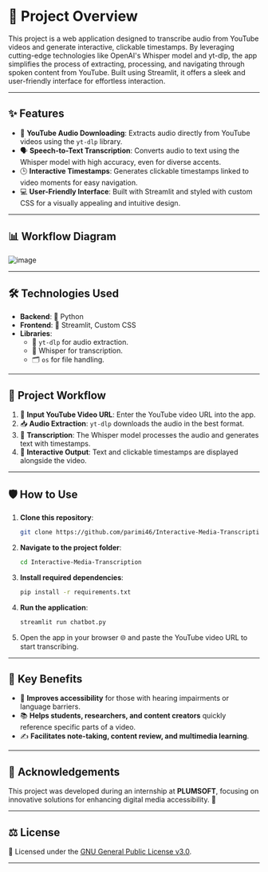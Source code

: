 # 🌟 Project Overview

This project is a web application designed to transcribe audio from YouTube videos and generate interactive, clickable timestamps. By leveraging cutting-edge technologies like OpenAI's Whisper model and yt-dlp, the app simplifies the process of extracting, processing, and navigating through spoken content from YouTube. Built using Streamlit, it offers a sleek and user-friendly interface for effortless interaction.

---

## ✨ Features

- 🎥 **YouTube Audio Downloading**: Extracts audio directly from YouTube videos using the `yt-dlp` library.
- 🗣️ **Speech-to-Text Transcription**: Converts audio to text using the Whisper model with high accuracy, even for diverse accents.
- 🕒 **Interactive Timestamps**: Generates clickable timestamps linked to video moments for easy navigation.
- 💻 **User-Friendly Interface**: Built with Streamlit and styled with custom CSS for a visually appealing and intuitive design.

---


## 📊 Workflow Diagram

![image](https://github.com/user-attachments/assets/8819c4e5-5ef5-4040-8312-82c9ca12582c)


---
## 🛠️ Technologies Used

- **Backend**: 🐍 Python
- **Frontend**: 🎨 Streamlit, Custom CSS
- **Libraries**:
  - 🔗 `yt-dlp` for audio extraction.
  - 🧠 Whisper for transcription.
  - 🗂️ `os` for file handling.

---

## 🚀 Project Workflow

1. 🔗 **Input YouTube Video URL**: Enter the YouTube video URL into the app.
2. 📥 **Audio Extraction**: `yt-dlp` downloads the audio in the best format.
3. 📝 **Transcription**: The Whisper model processes the audio and generates text with timestamps.
4. 🎯 **Interactive Output**: Text and clickable timestamps are displayed alongside the video.

---

## 🛡️ How to Use

1. **Clone this repository**:
   ```bash
   git clone https://github.com/parimi46/Interactive-Media-Transcription.git

2. **Navigate to the project folder**:
   ```bash
   cd Interactive-Media-Transcription
3. **Install required dependencies**:
   ```bash
   pip install -r requirements.txt
4. **Run the application**:
   ```bash
   streamlit run chatbot.py

5. Open the app in your browser 🌐 and paste the YouTube video URL to start transcribing.

---

## 🎯 Key Benefits

- 🦻 **Improves accessibility** for those with hearing impairments or language barriers.
- 📚 **Helps students, researchers, and content creators** quickly reference specific parts of a video.
- ✍️ **Facilitates note-taking, content review, and multimedia learning**.

---

## 🤝 Acknowledgements

This project was developed during an internship at **PLUMSOFT**, focusing on innovative solutions for enhancing digital media accessibility. 🎉

---

## ⚖️ License

📜 Licensed under the [GNU General Public License v3.0](LICENSE).

---

